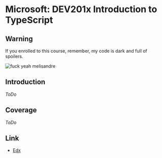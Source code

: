 # Microsoft: DEV201x Introduction to TypeScript

## Warning

If you enrolled to this course, remember, my code is dark and full of spoilers.

![fuck yeah melisandre](http://31.media.tumblr.com/tumblr_lylbjmCZYm1qjfad9o1_500.gif)

## Introduction

_ToDo_

## Coverage

_ToDo_

## Link

* [Edx](https://www.edx.org/)
